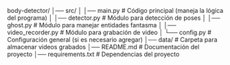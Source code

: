 body-detector/
│── src/
│   │── main.py          # Código principal (maneja la lógica del programa)
│   │── detector.py      # Módulo para detección de poses
│   │── ghost.py         # Módulo para manejar entidades fantasma
│   │── video_recorder.py # Módulo para grabación de video
│   └── config.py        # Configuración general (si es necesario agregar)
│── data/                # Carpeta para almacenar videos grabados
│── README.md            # Documentación del proyecto
│── requirements.txt     # Dependencias del proyecto